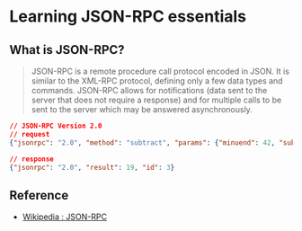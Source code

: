 # Learning JSON-RPC essentials
## What is JSON-RPC?
> JSON-RPC is a remote procedure call protocol encoded in JSON. It is similar to the XML-RPC protocol, defining only a few data types and commands. JSON-RPC allows for notifications (data sent to the server that does not require a response) and for multiple calls to be sent to the server which may be answered asynchronously.

```json
// JSON-RPC Version 2.0
// request 
{"jsonrpc": "2.0", "method": "subtract", "params": {"minuend": 42, "subtrahend": 23}, "id": 3}

// response
{"jsonrpc": "2.0", "result": 19, "id": 3}
```

## Reference
- [Wikipedia : JSON-RPC](https://en.wikipedia.org/wiki/JSON-RPC#:~:text=JSON%2DRPC%20is%20a%20remote%20procedure%20call%20protocol%20encoded%20in%20JSON.&text=JSON%2DRPC%20allows%20for%20notifications,which%20may%20be%20answered%20asynchronously.)
